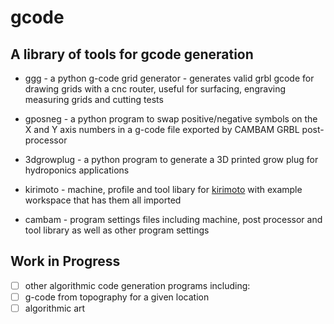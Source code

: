 # gcode
## A library of tools for gcode generation

- ggg - a python g-code grid generator - generates valid grbl gcode for drawing grids with a cnc router, useful for surfacing, engraving measuring grids and cutting tests

- gposneg - a python program to swap positive/negative symbols on the X and Y axis numbers in a g-code file exported by CAMBAM GRBL post-processor

- 3dgrowplug - a python program to generate a 3D printed grow plug for hydroponics applications

- kirimoto - machine, profile and tool libary for [kirimoto](https://grid.space/kiri/) with example workspace that has them all imported

- cambam - program settings files including machine, post processor and tool library as well as other program settings

## Work in Progress
- [ ] other algorithmic code generation programs including:
- [ ] g-code from topography for a given location
- [ ] algorithmic art
